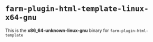 # `farm-plugin-html-template-linux-x64-gnu`

This is the **x86_64-unknown-linux-gnu** binary for `farm-plugin-html-template`
